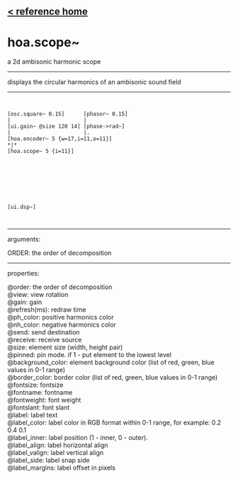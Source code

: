 [< reference home](index.html)
---

# hoa.scope~


a 2d ambisonic harmonic scope

---

displays the circular harmonics of an ambisonic sound field
<br>


---


```


[osc.square~ 0.15]      [phasor~ 0.15]
|                       |
[ui.gain~ @size 120 14] [phase->rad~]
|                       |.
[hoa.encoder~ 5 {w=17,i=11,o=11}]
*|*
[hoa.scope~ 5 {i=11}]








[ui.dsp~]

            
```

---
arguments:

ORDER: the order of decomposition<br>

---
properties:

@order: the order of decomposition<br>
@view: view rotation<br>
@gain: gain<br>
@refresh(ms): redraw time<br>
@ph_color: positive harmonics
            color<br>
@nh_color: negative harmonics
            color<br>
@send: send destination<br>
@receive: receive source<br>
@size: element size (width, height
            pair)<br>
@pinned: pin mode. if 1 - put element
            to the lowest level<br>
@background_color: element
            background color (list of red, green, blue values in 0-1 range)<br>
@border_color: border color (list
            of red, green, blue values in 0-1 range)<br>
@fontsize: 
            fontsize<br>
@fontname: fontname<br>
@fontweight: font
            weight<br>
@fontslant: font
            slant<br>
@label: label text<br>
@label_color: label color in RGB format
            within 0-1 range, for example: 0.2 0.4 0.1<br>
@label_inner: label position (1 -
            inner, 0 - outer).<br>
@label_align: 
            label horizontal align<br>
@label_valign: 
            label vertical align<br>
@label_side: 
            label snap side<br>
@label_margins: label offset in
            pixels<br>

